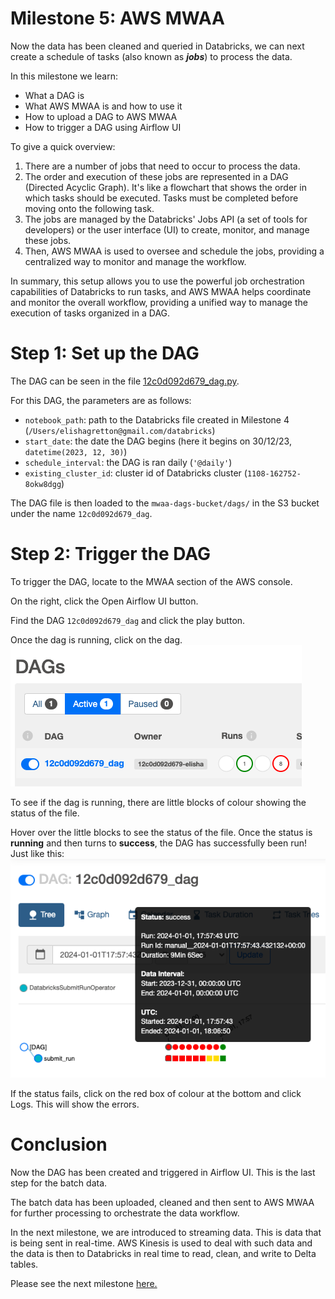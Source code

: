 # Milestone 5: AWS MWAA

Now the data has been cleaned and queried in Databricks, we can next create a schedule of tasks (also known as **_jobs_**) to process the data.

In this milestone we learn:

- What a DAG is
- What AWS MWAA is and how to use it
- How to upload a DAG to AWS MWAA
- How to trigger a DAG using Airflow UI

To give a quick overview:

1. There are a number of jobs that need to occur to process the data.
2. The order and execution of these jobs are represented in a DAG (Directed Acyclic Graph). It's like a flowchart that shows the order in which tasks should be executed. Tasks must be completed before moving onto the following task.
3. The jobs are managed by the Databricks' Jobs API (a set of tools for developers) or the user interface (UI) to create, monitor, and manage these jobs.
4. Then, AWS MWAA is used to oversee and schedule the jobs, providing a centralized way to monitor and manage the workflow.

In summary, this setup allows you to use the powerful job orchestration capabilities of Databricks to run tasks, and AWS MWAA helps coordinate and monitor the overall workflow, providing a unified way to manage the execution of tasks organized in a DAG.

# Step 1: Set up the DAG

The DAG can be seen in the file [12c0d092d679_dag.py](../scripts/processing/12c0d092d679_dag.py).

For this DAG, the parameters are as follows:

- `notebook_path`: path to the Databricks file created in Milestone 4 (`/Users/elishagretton@gmail.com/databricks`)
- `start_date`: the date the DAG begins (here it begins on 30/12/23, `datetime(2023, 12, 30)`)
- `schedule_interval`: the DAG is ran daily (`'@daily'`)
- `existing_cluster_id`: cluster id of Databricks cluster (`1108-162752-8okw8dgg`)

The DAG file is then loaded to the `mwaa-dags-bucket/dags/` in the S3 bucket under the name `12c0d092d679_dag`.

# Step 2: Trigger the DAG

To trigger the DAG, locate to the MWAA section of the AWS console.

On the right, click the Open Airflow UI button.

Find the DAG `12c0d092d679_dag` and click the play button.

Once the dag is running, click on the dag.
![Screenshot 1](../images/batch-data-uploaded-dag.png)

To see if the dag is running, there are little blocks of colour showing the status of the file.

Hover over the little blocks to see the status of the file. Once the status is **running** and then turns to **success**, the DAG has successfully been run! Just like this:
![Screenshot 2](../images/batch-data-dag-status.png)

If the status fails, click on the red box of colour at the bottom and click Logs. This will show the errors.

# Conclusion

Now the DAG has been created and triggered in Airflow UI. This is the last step for the batch data.

The batch data has been uploaded, cleaned and then sent to AWS MWAA for further processing to orchestrate the data workflow.

In the next milestone, we are introduced to streaming data. This is data that is being sent in real-time. AWS Kinesis is used to deal with such data and the data is then to Databricks in real time to read, clean, and write to Delta tables.

Please see the next milestone [here.](./streaming-data-pipeline.md)
